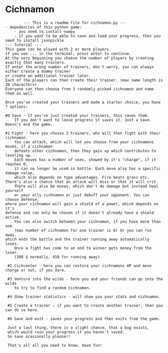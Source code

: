 # Cichnamon
			--- This is a readme file for cichnamon.py ---
    - depedencies of this python game: 
        - you need to isntall numpy
        - if you want to be able to save and load your progress, then you need to install jsonpickle
    --- Tutorial ---
    This game can be played with 2 or more players. 
    If you see ... in the terminal, press enter to continue.
    At the very beginning you choose the number of players by creating exactly that many trainers.
    If enter the wrong number of trainers, don't worry, you can always either create a dummy trainer
    or create an additional trainer later.
    Each of the players can then create their trainer. (max name length is 20 characters)
    Everyone can then choose from 3 randomly picked cichnamon and name them as well.
    
    Once you've created your trainers and made a starter choice, you have 7 options:
    
    #0 Save - If you've just created your trainers, this saves them. 
    	If you don't want to loose progress it saves it. Just a save. Doesn't end the game. 
    
    #1 Fight - here you choose 2 trainers, who will then fight with their cichnamon.
    	You can attack, which will let you choose from your cichnamons moves, if a cichnamon 
    	defeats other cichnamon, then they gain xp which contributes to leveling up.
    	Each moves has a number of uses, showed by it's "charge", if it reaches 0, 
      	it can no longer be used in battle. Each move also has a specific damage value, 
       	which also depends on type advantages. Fire beats grass etc.
	There's also a chance that an attack will miss or that it will crit.
    	There will also be moves, which don't do damage but instead heal yourself 
      	or your ally cichnamon or just debuff your opponent. You can choose defense, 
	where your cichnamon will gain a shield of a power, which depends on it's 
  	defense and can only be chosen if it doesn't already have a shield active.
    	You can also switch between your cichnamon, if you have more than one. 
      	(max number of cichnamon for one trainer is 6) Or you can run away,
	which ends the battle and the trainer running away automatically loses.
    	Once a fight has come to an end to winner gets money from the loser. 
     	(300 $ normally, 450 for running away)

     #2 Cichcenter - here you can restore your cichnamons HP and move charge or not, if you dare.
     
     #3 Venture into the wilds - here you and your friends can go into the wilds
     	to try to find a random cichnamon.
     
     #4 Show trainer statistics - will show you your stats and cichnamon.
     
     #5 Create a trainer - if you want to create another trainer, then you can do so here.
     
     #6 Save and exit - saves your progress and then exits from the game.
     
     Just a last thing, there is a slight chance, that a bug exists, 
     which would ruin your progress if you haven't saved.
     So save ocasionally please!!
     
     That's all all you need to know. Have fun!
